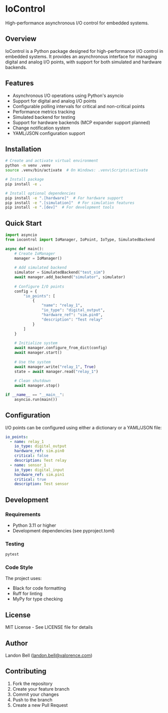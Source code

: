 # IoControl

High-performance asynchronous I/O control for embedded systems.

## Overview

IoControl is a Python package designed for high-performance I/O control in embedded systems. It provides an asynchronous interface for managing digital and analog I/O points, with support for both simulated and hardware backends.

## Features

- Asynchronous I/O operations using Python's asyncio
- Support for digital and analog I/O points
- Configurable polling intervals for critical and non-critical points
- Performance metrics tracking
- Simulated backend for testing
- Support for hardware backends (MCP expander support planned)
- Change notification system
- YAML/JSON configuration support

## Installation

```bash
# Create and activate virtual environment
python -m venv .venv
source .venv/bin/activate  # On Windows: .venv\Scripts\activate

# Install package
pip install -e .

# Install optional dependencies
pip install -e ".[hardware]"  # For hardware support
pip install -e ".[simulation]"  # For simulation features
pip install -e ".[dev]"  # For development tools
```

## Quick Start

```python
import asyncio
from iocontrol import IoManager, IoPoint, IoType, SimulatedBackend

async def main():
    # Create IoManager
    manager = IoManager()
    
    # Add simulated backend
    simulator = SimulatedBackend("test_sim")
    await manager.add_backend("simulator", simulator)
    
    # Configure I/O points
    config = {
        "io_points": [
            {
                "name": "relay_1",
                "io_type": "digital_output",
                "hardware_ref": "sim.pin0",
                "description": "Test relay"
            }
        ]
    }
    
    # Initialize system
    await manager.configure_from_dict(config)
    await manager.start()
    
    # Use the system
    await manager.write("relay_1", True)
    state = await manager.read("relay_1")
    
    # Clean shutdown
    await manager.stop()

if __name__ == "__main__":
    asyncio.run(main())
```

## Configuration

I/O points can be configured using either a dictionary or a YAML/JSON file:

```yaml
io_points:
  - name: relay_1
    io_type: digital_output
    hardware_ref: sim.pin0
    critical: false
    description: Test relay
  - name: sensor_1
    io_type: digital_input
    hardware_ref: sim.pin1
    critical: true
    description: Test sensor
```

## Development

### Requirements
- Python 3.11 or higher
- Development dependencies (see pyproject.toml)

### Testing
```bash
pytest
```

### Code Style
The project uses:
- Black for code formatting
- Ruff for linting
- MyPy for type checking

## License

MIT License - See LICENSE file for details

## Author

Landon Bell (landon.bell@valorence.com)

## Contributing

1. Fork the repository
2. Create your feature branch
3. Commit your changes
4. Push to the branch
5. Create a new Pull Request

